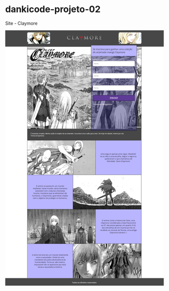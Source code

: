 # dankicode-projeto-02
Site - Claymore

<img src="https://github.com/gcrsanalista/dankicode-projeto-02/blob/main/Imagens/projeto02-01aa.png">
